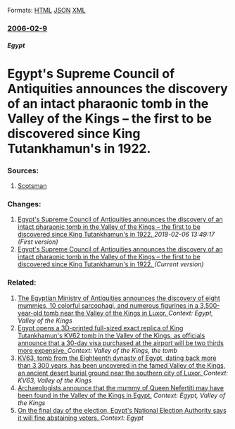 
Formats: [HTML](/news/2006/02/9/egypt-s-supreme-council-of-antiquities-announces-the-discovery-of-an-intact-pharaonic-tomb-in-the-valley-of-the-kings-nbsp-ndash-the-firs.html)  [JSON](/news/2006/02/9/egypt-s-supreme-council-of-antiquities-announces-the-discovery-of-an-intact-pharaonic-tomb-in-the-valley-of-the-kings-nbsp-ndash-the-firs.json)  [XML](/news/2006/02/9/egypt-s-supreme-council-of-antiquities-announces-the-discovery-of-an-intact-pharaonic-tomb-in-the-valley-of-the-kings-nbsp-ndash-the-firs.xml)  

### [2006-02-9](/news/2006/02/9/index.md)

##### Egypt
#  Egypt's Supreme Council of Antiquities announces the discovery of an intact pharaonic tomb in the Valley of the Kings&nbsp;&ndash; the first to be discovered since King Tutankhamun's in 1922. 




### Sources:

1. [Scotsman](http://news.scotsman.com/latest.cfm?id=208422006)

### Changes:

1. [ Egypt's Supreme Council of Antiquities announces the discovery of an intact pharaonic tomb in the Valley of the Kings&nbsp;&ndash; the first to be discovered since King Tutankhamun's in 1922. ](/news/2006/02/9/egypt-s-supreme-council-of-antiquities-announces-the-discovery-of-an-intact-pharaonic-tomb-in-the-valley-of-the-kings-nbsp-ndash-the-fir.md) _2018-02-06 13:49:17 (First version)_
1. [ Egypt's Supreme Council of Antiquities announces the discovery of an intact pharaonic tomb in the Valley of the Kings&nbsp;&ndash; the first to be discovered since King Tutankhamun's in 1922. ](/news/2006/02/9/egypt-s-supreme-council-of-antiquities-announces-the-discovery-of-an-intact-pharaonic-tomb-in-the-valley-of-the-kings-nbsp-ndash-the-firs.md) _(Current version)_

### Related:

1. [The Egyptian Ministry of Antiquities announces the discovery of eight mummies, 10 colorful sarcophagi, and numerous figurines in a 3,500-year-old tomb near the Valley of the Kings in Luxor. ](/news/2017/04/18/the-egyptian-ministry-of-antiquities-announces-the-discovery-of-eight-mummies-10-colorful-sarcophagi-and-numerous-figurines-in-a-3-500-yea.md) _Context: Egypt, Valley of the Kings_
2. [Egypt opens a 3D-printed full-sized exact replica of King Tutankhamun's KV62 tomb in the Valley of the Kings, as officials announce that a 30-day visa purchased at the airport will be two thirds more expensive. ](/news/2014/05/1/egypt-opens-a-3d-printed-full-sized-exact-replica-of-king-tutankhamun-s-kv62-tomb-in-the-valley-of-the-kings-as-officials-announce-that-a-3.md) _Context: Valley of the Kings, the tomb_
3. [ KV63, tomb from the Eighteenth dynasty of Egypt, dating back more than 3,300 years, has been uncovered in the famed Valley of the Kings, an ancient desert burial ground near the southern city of Luxor. ](/news/2006/02/10/kv63-tomb-from-the-eighteenth-dynasty-of-egypt-dating-back-more-than-3-300-years-has-been-uncovered-in-the-famed-valley-of-the-kings-an.md) _Context: KV63, Valley of the Kings_
4. [ Archaeologists announce that the mummy of Queen Nefertiti may have been found in the Valley of the Kings in Egypt.](/news/2003/06/9/archaeologists-announce-that-the-mummy-of-queen-nefertiti-may-have-been-found-in-the-valley-of-the-kings-in-egypt.md) _Context: Egypt, Valley of the Kings_
5. [On the final day of the election, Egypt's National Election Authority says it will fine abstaining voters. ](/news/2018/03/28/on-the-final-day-of-the-election-egypt-s-national-election-authority-says-it-will-fine-abstaining-voters.md) _Context: Egypt_
